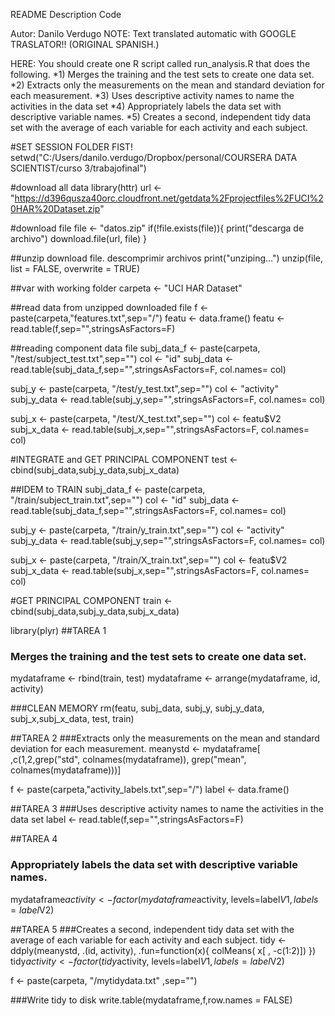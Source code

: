 README
Description Code

Autor: Danilo Verdugo
NOTE: Text translated automatic with GOOGLE TRASLATOR!!  (ORIGINAL SPANISH.)

HERE:
You should create one R script called run_analysis.R that does the following. 
*1) Merges the training and the test sets to create one data set.
*2) Extracts only the measurements on the mean and standard deviation for each measurement. 
*3) Uses descriptive activity names to name the activities in the data set
*4) Appropriately labels the data set with descriptive variable names. 
*5) Creates a second, independent tidy data set with the average of each variable for each activity and each subject. 

#SET SESSION FOLDER FIST!
setwd("C:/Users/danilo.verdugo/Dropbox/personal/COURSERA DATA SCIENTIST/curso 3/trabajofinal")

#download all data
library(httr) 
url <- "https://d396qusza40orc.cloudfront.net/getdata%2Fprojectfiles%2FUCI%20HAR%20Dataset.zip"

#download file
file <- "datos.zip"
if(!file.exists(file)){
      print("descarga de archivo")
      download.file(url, file)
}

##unzip download file. descomprimir archivos
print("unziping...")
unzip(file, list = FALSE, overwrite = TRUE)

##var with working folder 
carpeta <-  "UCI HAR Dataset"

##read data from unzipped downloaded file
f <- paste(carpeta,"features.txt",sep="/")
featu <- data.frame()
featu <- read.table(f,sep="",stringsAsFactors=F)

##reading component data file
subj_data_f <- paste(carpeta, "/test/subject_test.txt",sep="")
col <- "id"
subj_data <- read.table(subj_data_f,sep="",stringsAsFactors=F, col.names= col)

subj_y <- paste(carpeta, "/test/y_test.txt",sep="")
col <- "activity"
subj_y_data <- read.table(subj_y,sep="",stringsAsFactors=F, col.names= col)

subj_x <- paste(carpeta, "/test/X_test.txt",sep="")
col <- featu$V2
subj_x_data <- read.table(subj_x,sep="",stringsAsFactors=F, col.names= col)

#INTEGRATE and GET PRINCIPAL COMPONENT
test <- cbind(subj_data,subj_y_data,subj_x_data)



##IDEM to TRAIN
subj_data_f <- paste(carpeta, "/train/subject_train.txt",sep="")
col <- "id"
subj_data <- read.table(subj_data_f,sep="",stringsAsFactors=F, col.names= col)

subj_y <- paste(carpeta, "/train/y_train.txt",sep="")
col <- "activity"
subj_y_data <- read.table(subj_y,sep="",stringsAsFactors=F, col.names= col)

subj_x <- paste(carpeta, "/train/X_train.txt",sep="")
col <- featu$V2
subj_x_data <- read.table(subj_x,sep="",stringsAsFactors=F, col.names= col)


#GET PRINCIPAL COMPONENT
train <- cbind(subj_data,subj_y_data,subj_x_data)


library(plyr)
##TAREA 1
### Merges the training and the test sets to create one data set.
mydataframe <- rbind(train, test)
mydataframe <- arrange(mydataframe, id, activity)

###CLEAN MEMORY
rm(featu, subj_data, subj_y, subj_y_data, subj_x,subj_x_data, test, train)

##TAREA 2
###Extracts only the measurements on the mean and standard deviation for each measurement. 
meanystd <- mydataframe[ ,c(1,2,grep("std", colnames(mydataframe)), grep("mean", colnames(mydataframe)))]

f <- paste(carpeta,"activity_labels.txt",sep="/")
label <- data.frame()

##TAREA 3
###Uses descriptive activity names to name the activities in the data set
label <- read.table(f,sep="",stringsAsFactors=F)

##TAREA 4
### Appropriately labels the data set with descriptive variable names. 
mydataframe$activity <- factor(mydataframe$activity, levels=label$V1, labels=label$V2)

##TAREA 5
###Creates a second, independent tidy data set with the average of each variable for each activity and each subject. 
tidy <- ddply(meanystd, .(id, activity), .fun=function(x){ colMeans( x[ , -c(1:2)]) })
tidy$activity <- factor(tidy$activity, levels=label$V1, labels=label$V2)

f <- paste(carpeta, "/mytidydata.txt" ,sep="")

###Write tidy to disk
write.table(mydataframe,f,row.names = FALSE)




